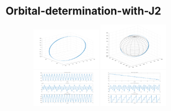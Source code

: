 # Orbital-determination-with-J2

<p align="middle">
    <img src="./Result_plots/orbit.png" width="35%" /> 
    <img src="./Result_plots/orbit_earth.png" width="35%" /> 
    <img src="./Result_plots/state1.png" width="35%" /> 
    <img src="./Result_plots/state2.png" width="35%" />   
</p>

